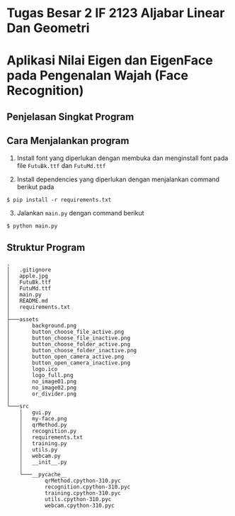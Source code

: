 # Tugas Besar 2 IF 2123 Aljabar Linear Dan Geometri

# Aplikasi Nilai Eigen dan EigenFace pada Pengenalan Wajah (Face Recognition)

## Penjelasan Singkat Program

## Cara Menjalankan program

1. Install font yang diperlukan dengan membuka dan menginstall font pada file `FutuBk.ttf` dan `FutuMd.ttf`

2. Install dependencies yang diperlukan dengan menjalankan command berikut pada

```
$ pip install -r requirements.txt
```

3. Jalankan `main.py` dengan command berikut

```
$ python main.py
```

## Struktur Program

```
.
│   .gitignore
│   apple.jpg
│   FutuBk.ttf
│   FutuMd.ttf
│   main.py
│   README.md
│   requirements.txt
│
├───assets
│       background.png
│       button_choose_file_active.png
│       button_choose_file_inactive.png
│       button_choose_folder_active.png
│       button_choose_folder_inactive.png
│       button_open_camera_active.png
│       button_open_camera_inactive.png
│       logo.ico
│       logo_full.png
│       no_image01.png
│       no_image02.png
│       or_divider.png
│
└───src
    │   gui.py
    │   my-face.png
    │   qrMethod.py
    │   recognition.py
    │   requirements.txt
    │   training.py
    │   utils.py
    │   webcam.py
    │   __init__.py
    │
    └───__pycache__
            qrMethod.cpython-310.pyc
            recognition.cpython-310.pyc
            training.cpython-310.pyc
            utils.cpython-310.pyc
            webcam.cpython-310.pyc
```
